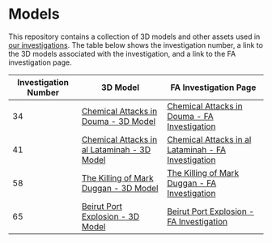 # Models

This repository contains a collection of 3D models and other assets used in
[our investigations](https://forensic-architecture.org/).  The table below shows the investigation number, a link to the 3D models associated with the investigation, and a link to the FA investigation page.

| Investigation Number | 3D Model | FA Investigation Page |
|---|---|---|
| 34 | [Chemical Attacks in Douma - 3D Model](https://github.com/forensic-architecture/models/tree/master/34) | [Chemical Attacks in Douma - FA Investigation](https://forensic-architecture.org/investigation/chemical-attacks-in-douma) |
| 41 | [Chemical Attacks in al Lataminah - 3D Model](https://github.com/forensic-architecture/models/tree/master/41) | [Chemical Attacks in al Lataminah - FA Investigation](https://forensic-architecture.org/investigation/chemical-attacks-in-al-lataminah) |
| 58 | [The Killing of Mark Duggan - 3D Model](https://github.com/forensic-architecture/models/tree/master/58) | [The Killing of Mark Duggan - FA Investigation](https://forensic-architecture.org/investigation/the-killing-of-mark-duggan) |
| 65 | [Beirut Port Explosion - 3D Model](https://github.com/forensic-architecture/models/tree/master/65) | [Beirut Port Explosion - FA Investigation](https://www.forensic-architecture.org/investigation/beirut-port-explosion) |
